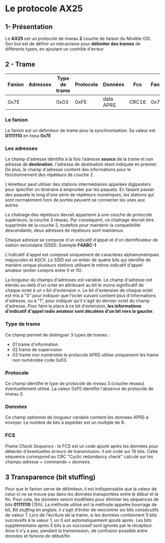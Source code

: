 ﻿# Le protocole AX25

## 1- Présentation
Le **AX25** est un protocole de niveau **2** couche de liaison du Modèle OSI. Son but est de définir un mécanisme pour **délimiter des trames** de différents types, en ajoutant un contrôle d'erreur.

## 2 - Trame

|Fanion | Adresses | Type de trame | Protocole | Données | Fcs | Fanion |
|--|--|--|--|--|--|--|
|0x7E  |  |0x03|0xFE | data APRS | CRC16 | 0x7E |

### Le fanion
Le fanion est un délimiteur de trame pour la synchronisation. Sa valeur est **01111110** en hexa **0x7E** 

### Les adresses

Le champ d'adresse identifie à la fois l’adresse **source** de la trame et son adresse de  **destination**. l'adresse de destination étant indiquée en premier. De plus, le champ d'adresse contient des informations pour le fonctionnement des répéteurs de couche 2.

L’émetteur peut utiliser des stations intermédiaires appelées digipeaters pour spécifier un itinéraire à emprunter par les paquets. En faisant passer des paquets le long d'une série de répéteurs numériques, les stations qui sont normalement hors de portée peuvent se connecter les unes aux autres.

Le chaînage des répéteurs devrait appartenir à une couche de protocole supérieure, la couche 3 réseau. Par conséquent, ce chaînage devrait être supprimée de la couche 2, toutefois pour maintenir la compatibilité descendante, deux adresses de répéteurs sont maintenus.

Chaque adresse se compose d'un indicatif d'appel et d'un identificateur de station secondaire (SSID).   Exemple **F4ABC-1**

L'indicatif d'appel est composé uniquement de caractères alphanumériques majuscules et ASCII. Le SSID est un entier de quatre bits qui identifie de manière unique plusieurs stations utilisant le même indicatif d'appel amateur (entier compris entre 0 et 15).

La longueur du champs d'adresses est variable.
Le champ d'adresse est étendu au-delà d'un octet en attribuant au bit le moins significatif de chaque octet à un « bit d'extension ». Le bit d'extension de chaque octet est mis à "0" pour indiquer que l'octet suivant contient plus d'informations d'adresse, ou à "1", pour indiquer qu'il s'agit du dernier octet du champ d'adresse. Pour faire  la place à ce bit d'extension, **les informations d'indicatif d'appel radio amateur sont décalées d'un bit vers la gauche**.

### Type de trame
Ce champ permet de distinguer 3 types de trames :

 - 01 trame d'information
 - 02 trame de supervision
 - 03 trame non numérotée
le protocole APRS utilise uniquement les trame non numérotée code 0x03.

### Protocole
Ce champ identifie le type de protocole de niveau 3 (couche réseau) éventuellement utilisé.
La valeur 0xF0 identifie l'absence de protocole de niveau 3.
### Données
Ce champ optionnel de longueur variable contient les données APRS à envoyer. Le nombre de bits à expédier  est un multiple de 8.

### FCS
_Frame Check Sequence_ : le FCS est un code ajouté après les données pour détecter d'éventuelles erreurs de transmission. Il est codé sur 16 bits. 
Cette séquence correspond au CRC  "Cyclic redundancy check"  calculé sur les champs _adresse + commande + données_.

## 3 Transparence (bit stuffing)
Pour que le fanion serve de délimiteur, il est indispensable que la valeur de celui-ci ne se trouve pas dans les données transportées entre le début et la fin. Pour cela, les données seront modifiées pour éliminer les séquences de bits **01111110** (7Eh).  La méthode utilisé est la méthode appelée bourrage de bit, _Bit stuffing_ en anglais.
il s'agit d'éviter de rencontrer six bits consécutifs de valeur _1_. Lors de l'écriture de la trame, si les données contiennent 5 bits successifs à la valeur 1, un 0 est automatiquement ajouté après. Les bits supplémentaire après 5 bits à un successif sont ignorés par le récepteur.
Ainsi il n'y a pas, pendant la transmission, de confusion possible entre données et fanions de début/fin.
